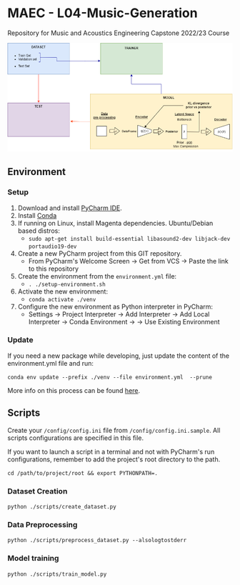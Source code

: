 # MAEC - L04-Music-Generation
Repository for Music and Acoustics Engineering Capstone 2022/23 Course

![Elements scheme](assets/images/elements_scheme.png)

## Environment

### Setup
1. Download and install [PyCharm IDE](https://www.jetbrains.com/pycharm/download/#section=linux).
2. Install [Conda](https://conda.io/projects/conda/en/stable/user-guide/install/index.html)
3. If running on Linux, install Magenta dependencies. Ubuntu/Debian based dìstros:
   - `sudo apt-get install build-essential libasound2-dev libjack-dev portaudio19-dev`
4. Create a new PyCharm project from this GIT repository.
    - From PyCharm's Welcome Screen &rarr; Get from VCS &rarr; Paste the link to this repository
5. Create the environment from the `environment.yml` file:
   - `. ./setup-environment.sh`
6. Activate the new environment:
   - `conda activate ./venv`
7. Configure the new environment as Python interpreter in PyCharm:
   - Settings &rarr; Project Interpreter &rarr; Add Interpreter &rarr; Add Local Interpreter &rarr; Conda Environment 
   &rarr; &rarr; Use Existing Environment

### Update
If you need a new package while developing, just update the content of the environment.yml file and run:
```shell script
conda env update --prefix ./venv --file environment.yml  --prune
```
More info on this process can be found [here](https://conda.io/projects/conda/en/latest/user-guide/tasks/manage-environments.html#updating-an-environment).

## Scripts

Create your `/config/config.ini` file from `/config/config.ini.sample`.
All scripts configurations are specified in this file.

If you want to launch a script in a terminal and not with PyCharm's run configurations, remember to add the project's 
root directory to the path.

```shell script
cd /path/to/project/root && export PYTHONPATH=.
```

### Dataset Creation

```shell script
python ./scripts/create_dataset.py
```

### Data Preprocessing

```shell script
python ./scripts/preprocess_dataset.py --alsologtostderr
```

### Model training

```shell script
python ./scripts/train_model.py
```
